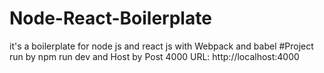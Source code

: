 # Node-React-Boilerplate
it's a boilerplate for node js and react js with Webpack and babel 
    #Project run by 
    npm run dev
    and
    Host by Post 4000
    URL: http://localhost:4000 
